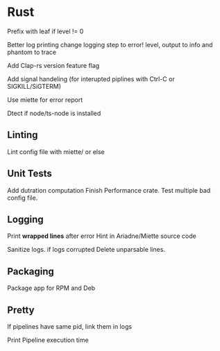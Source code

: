 # Rust

Prefix with leaf if level != 0

Better log printing
change logging step to error! level, output to info and phantom to trace

Add Clap-rs version feature flag

Add signal handeling (for interupted piplines with Ctrl-C or SIGKILL/SiGTERM)

Use miette for error report

Dtect if node/ts-node is installed

## Linting

Lint config file with miette/ or else

## Unit Tests

Add dutration computation
Finish Performance crate.
Test multiple bad config file.

## Logging

Print **wrapped lines** after error
Hint in Ariadne/Miette source code

Sanitize logs.
if logs corrupted
Delete unparsable lines.

## Packaging

Package app for RPM and Deb

## Pretty

If pipelines have same pid, link them in logs

Print Pipeline execution time
